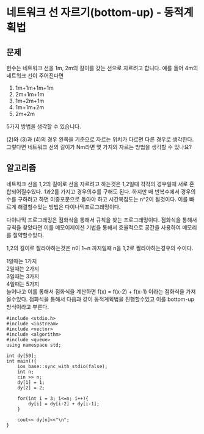 # 네트워크 선 자르기(bottom-up) - 동적계획법

## 문제 
현수는 네트워크 선을 1m, 2m의 길이를 갖는 선으로 자르려고 합니다. 예를 들어 4m의 네트워크 선이 주어진다면
1) 1m+1m+1m+1m 
2) 2m+1m+1m  
3) 1m+2m+1m  
4) 1m+1m+2m  
5) 2m+2m  

5가지 방법을 생각할 수 있습니다. 

(2)와 (3)과 (4)의 경우 왼쪽을 기준으로 자르는 위치가 다르면 다른 경우로 생각한다.
그렇다면 네트워크 선의 길이가 Nm라면 몇 가지의 자르는 방법을 생각할 수 있나요?


## 알고리즘
네트워크 선을 1,2의 길이로 선을 자르려고 하는것은 1,2일때 각각의 경우일때 서로 혼합되어질수있다. 
1과2를 가지고 경우의수를 구해도 된다. 하지만 매 반복수에서 경우의 수를 구하려고 하면 이중포문으로 돌아야 하고 
시간복잡도는 n^2이 될것이다. 
이를 빠르게 해결할수있는 방법은 다이나믹프로그래밍이다. 

다이나믹 프로그래밍은 점화식을 통해서 규칙을 찾는 프로그래밍이다. 
점화식을 통해서 규칙을 찾았다면 이를 메모이제이션 기법을 통해서 효율적으로 공간을 사용하여 
메모리를 절약할수있다.

1,2의 길이로 잘라야하는것은 n이 1~n 까지일때 n을 1,2로 짤라야하는경우의 수이다. 

1일때는 1가지  
2일때는 2가지  
3일때는 3가지   
4일때는 5가지   
늘어나고 이를 통해서 점화식을 계산하면
f(x) = f(x-2) + f(x-1) 이라는 점화식을 가져올수있다. 점화식을 통해서 다음과 같이 동적계획법을 진행할수있고 이를 bottom-up방식이라고 부른다.

```
#include <stdio.h>
#include <iostream>
#include <vector>
#include <algorithm>
#include <queue>
using namespace std;

int dy[50];
int main(){
    ios_base::sync_with_stdio(false);
    int n;
    cin >> n;
    dy[1] = 1;
    dy[2] = 2;
    
    for(int i = 3; i<=n; i++){
        dy[i] = dy[i-2] + dy[i-1];
    }

    cout<< dy[n]<<"\n";
}

```
